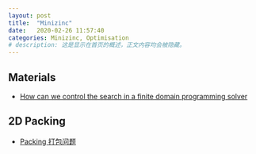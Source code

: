 ```yaml
---
layout: post
title:  "Minizinc"
date:   2020-02-26 11:57:40
categories: Minizinc, Optimisation
# description: 这是显示在首页的概述，正文内容均会被隐藏。
---
```

## Materials
* [How can we control the search in a finite domain programming solver](https://people.eng.unimelb.edu.au/pstuckey/COMP90046/lec/s7_search.pdf)<br>
## 2D Packing
* [Packing 打包问题](https://zh.coursera.org/lecture/lisan-youhua-jianmo-gaojiepian/2-4-1-zheng-fang-xing-da-bao-TGOH6)<br>
<!--more-->
